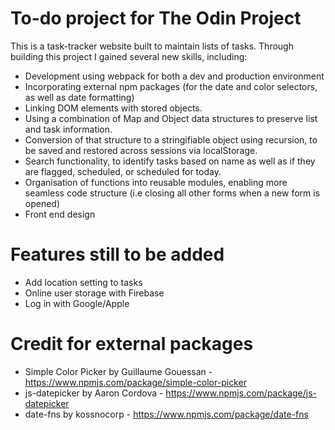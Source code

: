# To-do project for The Odin Project

This is a task-tracker website built to maintain lists of tasks. Through building this project I gained several new skills, including:

- Development using webpack for both a dev and production environment
- Incorporating external npm packages (for the date and color selectors, as well as date formatting)
- Linking DOM elements with stored objects.
- Using a combination of Map and Object data structures to preserve list and task information.
- Conversion of that structure to a stringifiable object using recursion, to be saved and restored across sessions via localStorage.
- Search functionality, to identify tasks based on name as well as if they are flagged, scheduled, or scheduled for today.
- Organisation of functions into reusable modules, enabling more seamless code structure (i.e closing all other forms when a new form is opened)
- Front end design

# Features still to be added

- Add location setting to tasks
- Online user storage with Firebase
- Log in with Google/Apple


# Credit for external packages
- Simple Color Picker by Guillaume Gouessan - https://www.npmjs.com/package/simple-color-picker
- js-datepicker by Aaron Cordova - https://www.npmjs.com/package/js-datepicker
- date-fns by kossnocorp - https://www.npmjs.com/package/date-fns